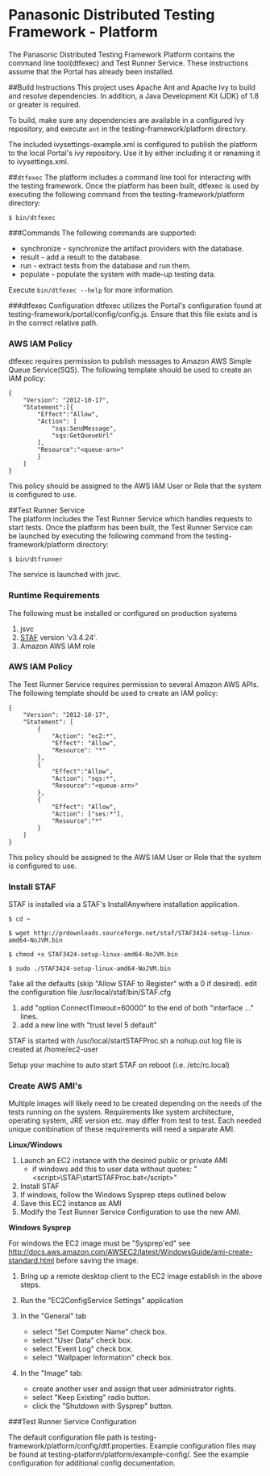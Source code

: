 Panasonic Distributed Testing Framework - Platform
===

The Panasonic Distributed Testing Framework Platform contains the command line tool(dtfexec) and Test Runner Service. These instructions assume that the Portal has already been installed.

##Build Instructions
This project uses Apache Ant and Apache Ivy to build and resolve dependencies. In addition, a Java Development Kit (JDK) of 1.8 or greater is required.

To build, make sure any dependencies are available in a configured Ivy repository, and execute `ant` in the testing-framework/platform directory.

The included ivysettings-example.xml is configured to publish the platform to the local Portal's ivy repository. Use it by either including it or renaming it to ivysettings.xml.

##`dtfexec`
The platform includes a command line tool for interacting with the testing framework. Once the platform has been built, dtfexec is used by executing the following command from the testing-framework/platform directory:

`$ bin/dtfexec`

###Commands
The following commands are supported:

 - synchronize - synchronize the artifact providers with the database.
 - result - add a result to the database.
 - run - extract tests from the database and run them.
 - populate - populate the system with made-up testing data.

Execute `bin/dtfexec --help` for more information.

###dtfexec Configuration
dtfexec utilizes the Portal's configuration found at testing-framework/portal/config/config.js. Ensure that this file exists and is in the correct relative path.

### AWS IAM Policy

dtfexec requires permission to publish messages to Amazon AWS Simple Queue Service(SQS). The following template should be used to create an IAM policy:

    {
        "Version": "2012-10-17",
        "Statement":[{
            "Effect":"Allow",
            "Action": [
                "sqs:SendMessage",
                "sqs:GetQueueUrl"
            ],
            "Resource":"<queue-arn>"
            }
        ]
    }

This policy should be assigned to the AWS IAM User or Role that the system is configured to use.

##Test Runner Service  
The platform includes the Test Runner Service which handles requests to start tests. Once the platform has been built, the Test Runner Service can be launched by executing the following command from the testing-framework/platform directory:

`$ bin/dtfrunner`

The service is launched with jsvc.

### Runtime Requirements
The following must be installed or configured on production systems

1. jsvc
2. [STAF](http://prdownloads.sourceforge.net/staf/STAF3424-setup-linux-amd64-NoJVM.bin?download) version 'v3.4.24'.
3. Amazon AWS IAM role

### AWS IAM Policy
The Test Runner Service requires permission to several Amazon AWS APIs. The following template should be used to create an IAM policy:

    {
        "Version": "2012-10-17",
        "Statement": [
            {
                "Action": "ec2:*",
                "Effect": "Allow",
                "Resource": "*"
            },
            {
                "Effect":"Allow",
                "Action": "sqs:*",
                "Resource":"<queue-arn>"
            },
            {
                "Effect": "Allow",
                "Action": ["ses:*"],
                "Resource":"*"
            }
        ]
    }

This policy should be assigned to the AWS IAM User or Role that the system is configured to use.

### Install STAF
STAF is installed via a STAF's InstallAnywhere installation application.

`$ cd ~`

`$ wget http://prdownloads.sourceforge.net/staf/STAF3424-setup-linux-amd64-NoJVM.bin`

`$ chmod +x STAF3424-setup-linux-amd64-NoJVM.bin`

`$ sudo ./STAF3424-setup-linux-amd64-NoJVM.bin`

Take all the defaults (skip "Allow STAF to Register" with a 0 if desired).
edit the configuration file /usr/local/staf/bin/STAF.cfg

1. add "option ConnectTimeout=60000" to the end of both "interface ..." lines.
2. add a new line with "trust level 5 default" 

STAF is started with /usr/local/startSTAFProc.sh
a nohup.out log file is created at /home/ec2-user

Setup your machine to auto start STAF on reboot (i.e. /etc/rc.local)

### Create AWS AMI's

Multiple images will likely need to be created depending on the needs of the tests running on the system. Requirements like system architecture, operating system, JRE version etc. may differ from test to test. Each needed unique combination of these requirements will need a separate AMI.

**Linux/Windows**

1. Launch an EC2 instance with the desired public or private AMI 
	* if windows add this to user data without quotes: "<script\>\\STAF\\startSTAFProc.bat</script\>"
2. Install STAF
3. If windows, follow the Windows Sysprep steps outlined below
4. Save this EC2 instance as AMI
5. Modify the Test Runner Service Configuration to use the new AMI.

**Windows Sysprep**

For windows the EC2 image must be "Sysprep'ed" see http://docs.aws.amazon.com/AWSEC2/latest/WindowsGuide/ami-create-standard.html before saving the image.

1. Bring up a remote desktop client to the EC2 image establish in the above steps.
2. Run the "EC2ConfigService Settings" application
3. In the "General" tab	
	* select "Set Computer Name" check box.
	* select "User Data" check box.
	* select "Event Log" check box.
	* select "Wallpaper Information" check box.

4. In the "Image" tab:

	* create another user and assign that user administrator rights.
	* select "Keep Existing" radio button.
	* click the "Shutdown with Sysprep" button.

###Test Runner Service Configuration

The default configuration file path is testing-framework/platform/config/dtf.properties. Example configuration files may be found at testing-platform/platform/example-config/. See the example configuration for additional config documentation.

